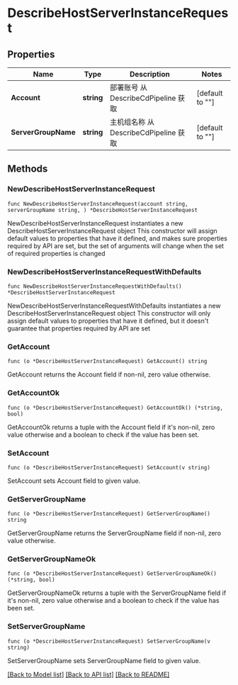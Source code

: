 # DescribeHostServerInstanceRequest

## Properties

Name | Type | Description | Notes
------------ | ------------- | ------------- | -------------
**Account** | **string** | 部署账号 从 DescribeCdPipeline 获取 | [default to ""]
**ServerGroupName** | **string** | 主机组名称 从 DescribeCdPipeline 获取 | [default to ""]

## Methods

### NewDescribeHostServerInstanceRequest

`func NewDescribeHostServerInstanceRequest(account string, serverGroupName string, ) *DescribeHostServerInstanceRequest`

NewDescribeHostServerInstanceRequest instantiates a new DescribeHostServerInstanceRequest object
This constructor will assign default values to properties that have it defined,
and makes sure properties required by API are set, but the set of arguments
will change when the set of required properties is changed

### NewDescribeHostServerInstanceRequestWithDefaults

`func NewDescribeHostServerInstanceRequestWithDefaults() *DescribeHostServerInstanceRequest`

NewDescribeHostServerInstanceRequestWithDefaults instantiates a new DescribeHostServerInstanceRequest object
This constructor will only assign default values to properties that have it defined,
but it doesn't guarantee that properties required by API are set

### GetAccount

`func (o *DescribeHostServerInstanceRequest) GetAccount() string`

GetAccount returns the Account field if non-nil, zero value otherwise.

### GetAccountOk

`func (o *DescribeHostServerInstanceRequest) GetAccountOk() (*string, bool)`

GetAccountOk returns a tuple with the Account field if it's non-nil, zero value otherwise
and a boolean to check if the value has been set.

### SetAccount

`func (o *DescribeHostServerInstanceRequest) SetAccount(v string)`

SetAccount sets Account field to given value.


### GetServerGroupName

`func (o *DescribeHostServerInstanceRequest) GetServerGroupName() string`

GetServerGroupName returns the ServerGroupName field if non-nil, zero value otherwise.

### GetServerGroupNameOk

`func (o *DescribeHostServerInstanceRequest) GetServerGroupNameOk() (*string, bool)`

GetServerGroupNameOk returns a tuple with the ServerGroupName field if it's non-nil, zero value otherwise
and a boolean to check if the value has been set.

### SetServerGroupName

`func (o *DescribeHostServerInstanceRequest) SetServerGroupName(v string)`

SetServerGroupName sets ServerGroupName field to given value.



[[Back to Model list]](../README.md#documentation-for-models) [[Back to API list]](../README.md#documentation-for-api-endpoints) [[Back to README]](../README.md)


